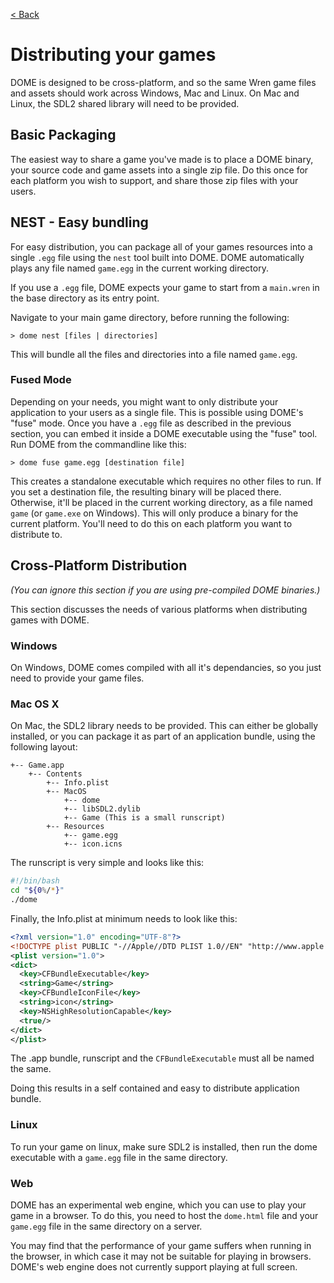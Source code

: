 [< Back](..)

Distributing your games
===================

DOME is designed to be cross-platform, and so the same Wren game files and assets should work across Windows, Mac and Linux. On Mac and Linux, the SDL2 shared library will need to be provided.

## Basic Packaging
The easiest way to share a game you've made is to place a DOME binary, your source code and game assets into a single zip file. Do this once for each platform you wish to support, and share those zip files with your users.

## NEST - Easy bundling

For easy distribution, you can package all of your games resources into a single `.egg` file using the `nest` tool built into DOME. DOME automatically plays any file named `game.egg` in the current working directory.

If you use a `.egg` file, DOME expects your game to start from a `main.wren` in the base directory as its entry point.

Navigate to your main game directory, before running the following:

```
> dome nest [files | directories]
```

This will bundle all the files and directories into a file named `game.egg`.

### Fused Mode

Depending on your needs, you might want to only distribute your application to your users as a single file. This is possible using DOME's "fuse" mode. Once you have a `.egg` file as described in the previous section, you can embed it inside a DOME executable using the "fuse" tool. Run DOME from the commandline like this:

```
> dome fuse game.egg [destination file]
```

This creates a standalone executable which requires no other files to run. If you set a destination file, the resulting binary will be placed there. Otherwise, it'll be placed in the current working directory, as a file named `game` (or `game.exe` on Windows). This will only produce a binary for the current platform. You'll need to do this on each platform you want to distribute to.

## Cross-Platform Distribution
_(You can ignore this section if you are using pre-compiled DOME binaries.)_

This section discusses the needs of various platforms when distributing games with DOME.

### Windows

On Windows, DOME comes compiled with all it's dependancies, so you just need to provide your game files.

### Mac OS X

On Mac, the SDL2 library needs to be provided. This can either be globally installed, or you can package it as part of an application bundle, using the following layout:

```
+-- Game.app
    +-- Contents
        +-- Info.plist
        +-- MacOS
            +-- dome
            +-- libSDL2.dylib
            +-- Game (This is a small runscript)
        +-- Resources
            +-- game.egg
            +-- icon.icns
```

The runscript is very simple and looks like this:
```bash
#!/bin/bash
cd "${0%/*}"
./dome
```

Finally, the Info.plist at minimum needs to look like this:
```xml
<?xml version="1.0" encoding="UTF-8"?>
<!DOCTYPE plist PUBLIC "-//Apple//DTD PLIST 1.0//EN" "http://www.apple.com/DTDs/PropertyList-1.0.dtd">
<plist version="1.0">
<dict>
  <key>CFBundleExecutable</key>
  <string>Game</string>
  <key>CFBundleIconFile</key>
  <string>icon</string>
  <key>NSHighResolutionCapable</key>
  <true/>
</dict>
</plist>
```

The .app bundle, runscript and the `CFBundleExecutable` must all be named the same.

Doing this results in a self contained and easy to distribute application bundle.

### Linux

To run your game on linux, make sure SDL2 is installed, then run the dome executable with a `game.egg` file in the same directory.

### Web

DOME has an experimental web engine, which you can use to play your game in a browser. 
To do this, you need to host the `dome.html` file and your `game.egg` file in the same directory on a server.

You may find that the performance of your game suffers when running in the browser, in which case it may not be suitable for playing in browsers.
DOME's web engine does not currently support playing at full screen.

